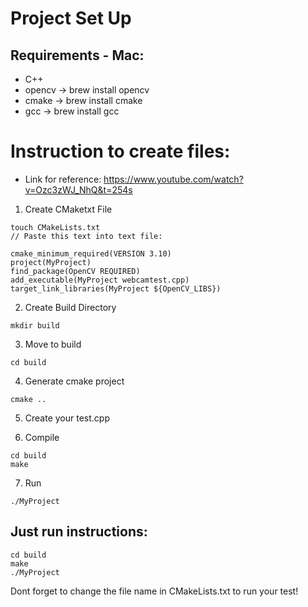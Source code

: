 # Project Set Up 
## Requirements - Mac: 
- C++ 
- opencv -> brew install opencv
- cmake -> brew install cmake
- gcc -> brew install gcc

# Instruction to create files: 
 - Link for reference: https://www.youtube.com/watch?v=Ozc3zWJ_NhQ&t=254s
1. Create CMaketxt File 
```
touch CMakeLists.txt
// Paste this text into text file: 

cmake_minimum_required(VERSION 3.10)
project(MyProject)
find_package(OpenCV REQUIRED)
add_executable(MyProject webcamtest.cpp)
target_link_libraries(MyProject ${OpenCV_LIBS})

```
2. Create Build Directory
```
mkdir build
```
3. Move to build
```
cd build
```
4. Generate cmake project
```
cmake ..
```
5. Create your test.cpp 

6. Compile 
``` 
cd build
make 
```

7. Run 
```
./MyProject
``` 


## Just run instructions:
```
cd build
make
./MyProject
```
Dont forget to change the file name in CMakeLists.txt to run your test!
